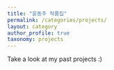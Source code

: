 ```yaml
---
title: "윤동주 작품집"
permalink: /categories/projects/
layout: category
author_profile: true
taxonomy: projects
---
```


Take a look at my past projects :)

